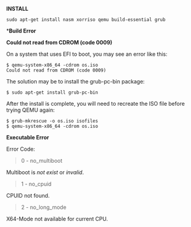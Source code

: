 **INSTALL**
```
sudo apt-get install nasm xorriso qemu build-essential grub
```

***Build Error**

**Could not read from CDROM (code 0009)**

On a system that uses EFI to boot, you may see an error like this:

```
$ qemu-system-x86_64 -cdrom os.iso
Could not read from CDROM (code 0009)
```

The solution may be to install the grub-pc-bin package:

```
$ sudo apt-get install grub-pc-bin
```

After the install is complete, you will need to recreate the ISO file before trying QEMU again:

```
$ grub-mkrescue -o os.iso isofiles
$ qemu-system-x86_64 -cdrom os.iso
```


**Executable Error**

Error Code:

>0 - no_multiboot 

Multiboot is *not exist* or *invalid*.

>1 - no_cpuid 

CPUID not found.

>2 - no_long_mode 

X64-Mode not available for current CPU.
